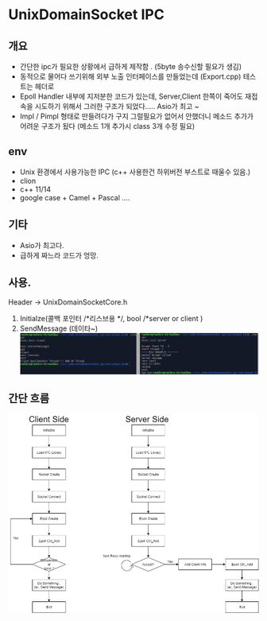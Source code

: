 # UnixDomainSocket IPC

## 개요 
- 간단한 ipc가 필요한 상황에서 급하게 제작함 . (5byte 송수신할 필요가 생김)
- 동적으로 물어다 쓰기위해 외부 노출 인터페이스를 만들었는데 (Export.cpp) 테스트는 헤더로
- Epoll Handler 내부에 지저분한 코드가 있는데, Server,Client 한쪽이 죽어도 재접속을 시도하기 위해서 그러한 구조가 되었다..... Asio가 최고 ~  
- Impl / Pimpl 형태로 만들려다가 구지 그럴필요가 없어서 안했더니 메소드 추가가 어려운 구조가 됬다 (메소드 1개 추가시 class 3개 수정 필요)

## env
- Unix 환경에서 사용가능한 IPC (c++ 사용한건 하위버전 부스트로 때울수 있음.)
- clion
- c++ 11/14
- google case + Camel + Pascal .... 

## 기타 
- Asio가 최고다.
- 급하게 짜느라 코드가 엉망.

## 사용.
Header -> UnixDomainSocketCore.h
1. Initialze(콜백 포인터 /*리스브용 */, bool /*server or client )  
2. SendMessage (데이타~)
![play](./play.png)
## 간단 흐름 
![flow](./flow.png)





